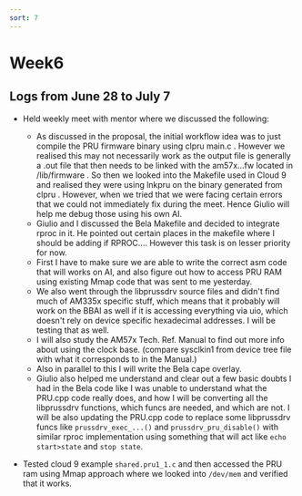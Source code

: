 ```yaml
---
sort: 7
---
```


# Week6

## Logs from June 28 to July 7

- Held weekly meet with mentor where we discussed the following: 
    - As discussed in the proposal, the initial workflow idea was to just compile the PRU firmware binary using clpru main.c . However we realised this may not necessarily work as the output file is generally a .out  file that then needs to be linked with the am57x...fw located in /lib/firmware . So then we looked into the Makefile used in Cloud 9 and realised they were using lnkpru on the binary generated from clpru . However, when we tried that we were facing certain errors that we could not immediately fix during the meet. Hence Giulio will help me debug those using his own AI. 
    - Giulio and I discussed the Bela Makefile and decided to integrate rproc in it. He pointed out certain places in the makefile where I should be adding if RPROC....  However this task is on lesser priority for now. 
    - First I have to make sure we  are able to write the correct asm code that will works on AI, and also figure out how to access PRU RAM using existing Mmap code that was sent to me yesterday.
    - We also went through the libprussdrv source files and didn't find much of AM335x specific stuff, which means that it probably will work on the BBAI as well if it is accessing everything via uio, which doesn't rely on device specific hexadecimal addresses. I will be testing that as well. 
    - I will also study the AM57x Tech. Ref. Manual to find out more info about using the clock base. (compare sysclkin1 from device tree file with what it corresponds to in the Manual.) 
    - Also in parallel to this I will write the Bela cape overlay.  
    - Giulio also helped me understand and clear out a few basic doubts I had in the Bela code like I was unable to understand what the PRU.cpp code really does, and how I will be converting all the libprussdrv functions, which funcs are needed, and which are not. I will be also updating the PRU.cpp code to replace some libprussdrv funcs like `prussdrv_exec_...()` and  `prussdrv_pru_disable()` with similar rproc implementation using something that will act like ``echo start>state``  and ``stop state``.

- Tested cloud 9 example `shared.pru1_1.c` and then accessed the PRU ram using Mmap approach where we looked into `/dev/mem` and verified that it works. 
